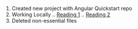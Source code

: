1.  Created new project with Angular Quickstart repo
2.  Working Locally
.. [Reading 1](http://stackoverflow.com/questions/12663488/node-js-not-linked-error)
.. [Reading 2](http://stackoverflow.com/questions/14527521/brew-doctor-says-warning-usr-local-include-isnt-writable)
3.  Deleted non-essential files